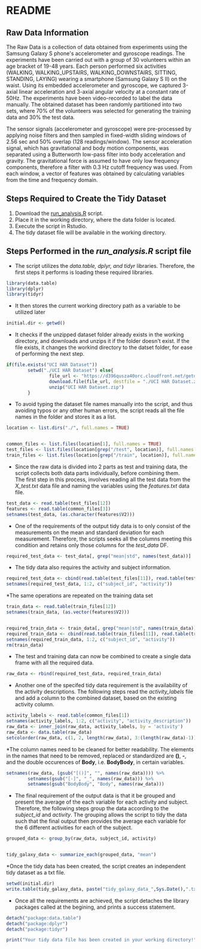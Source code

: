 # README

## Raw Data Information

The Raw Data is a collection of data obtained from experiments using the Samsung Galaxy S phone's accelerometer and gyroscope readings. The experiments have been carried out with a group of 30 volunteers within an age bracket of 19-48 years. Each person performed six activities (WALKING, WALKING_UPSTAIRS, WALKING_DOWNSTAIRS, SITTING, STANDING, LAYING) wearing a smartphone (Samsung Galaxy S II) on the waist. Using its embedded accelerometer and gyroscope, we captured 3-axial linear acceleration and 3-axial angular velocity at a constant rate of 50Hz. The experiments have been video-recorded to label the data manually. The obtained dataset has been randomly partitioned into two sets, where 70% of the volunteers was selected for generating the training data and 30% the test data. 

The sensor signals (accelerometer and gyroscope) were pre-processed by applying noise filters and then sampled in fixed-width sliding windows of 2.56 sec and 50% overlap (128 readings/window). The sensor acceleration signal, which has gravitational and body motion components, was separated using a Butterworth low-pass filter into body acceleration and gravity. The gravitational force is assumed to have only low frequency components, therefore a filter with 0.3 Hz cutoff frequency was used. From each window, a vector of features was obtained by calculating variables from the time and frequency domain. 

## Steps Required to Create the Tidy Dataset
1. Download the [run_analysis.R](https://github.com/Sahil-yp/Getting_and_Cleaning_Data_Project.git) script.
2. Place it in the working directory, where the data folder is located.
3. Execute the script in Rstudio.
4. The tidy dataset file will be available in the working directory.

## Steps Performed in the *run_analysis.R* script file

* The script utilizes the *data.table, dplyr, and tidyr* libraries. Therefore, the first steps it performs is loading these required libraries.  

```r
library(data.table)
library(dplyr)
library(tidyr)
```

* It then stores the current working directory path as a variable to be utilized later

```r
initial.dir <- getwd()
```

* It checks if the unzipped dataset folder already exists in the working directory, and downloads and unzips it if the folder doesn't exist. If the file exists, it changes the workind directory to the datset folder, for ease of performing the next step.

```r
if(file.exists("UCI HAR Dataset"))
        setwd("./UCI HAR Dataset") else{
                file_url <- "https://d396qusza40orc.cloudfront.net/getdata%2Fprojectfiles%2FUCI%20HAR%20Dataset.zip"
                download.file(file_url, destfile = "./UCI HAR Dataset.zip")
                unzip("UCI HAR Dataset.zip")
        }
```

* To avoid typing the dataset file names manually into the script, and thus avoiding typos or any other human errors, the script reads all the file names in the folder and stores it as a list.

```r
location <- list.dirs("./", full.names = TRUE)


common_files <- list.files(location[1], full.names = TRUE)
test_files <- list.files(location[grep("/test", location)], full.names = TRUE)
train_files <- list.files(location[grep("/train", location)], full.names = TRUE)
```

* Since the raw data is divided into 2 parts as test and training data, the script collects both data parts individually, before combining them.  
The first step in this process, involves reading all the test data from the *X_test.txt* data file and naming the variables using the *features.txt* data file.

```r
test_data <- read.table(test_files[12])
features <- read.table(common_files[3])
setnames(test_data, (as.character(features$V2))) 
```

* One of the requirements of the output tidy data is to only consist of the measurements on the mean and standard deviation for each measurement. Therefore, the scripts seeks all the columns meeting this condition and retains only those columns for the _test_data_ DF.


```r
required_test_data <- test_data[, grep("mean|std", names(test_data))]
```

* The tidy data also requires the activity and subject information. 

```r
required_test_data <- cbind(read.table(test_files[11]), read.table(test_files[13]), required_test_data)
setnames(required_test_data, 1:2, c("subject_id", "activity"))
```


*The same operations are repeated on the training data set

```r
train_data <- read.table(train_files[12])
setnames(train_data, (as.vector(features$V2)))


required_train_data <- train_data[, grep("mean|std", names(train_data))]
required_train_data <- cbind(read.table(train_files[11]), read.table(train_files[13]), required_train_data)
setnames(required_train_data, 1:2, c("subject_id", "activity"))
rm(train_data)
```

* The test and training data can now be combined to create a single data frame with all the required data.

```r
raw_data <- rbind(required_test_data, required_train_data)
```

* Another one of the specifed tidy data requirement is the availability of the activity descriptions. The following steps read the _activity_labels_ file and add a column to the combined dataset, based on the existing activity column.

```r
activity_labels <- read.table(common_files[1])
setnames(activity_labels, 1:2, c("activity", "activity_description"))
raw_data <- inner_join(raw_data, activity_labels, by = 'activity')
raw_data <- data.table(raw_data)
setcolorder(raw_data, c(1, 2, length(raw_data), 3:(length(raw_data)-1)))
```

*The column names need to be cleaned for better readability. The elements in the names that need to be removed, replaced or standardized are **()**, **-**, and the double occurences of **Body**, i.e. **BodyBody**, in certain variables.

```r
setnames(raw_data, (gsub("[()]", "", names(raw_data)))) %>%
        setnames(gsub("[-]", "_", names(raw_data))) %>%
        setnames(gsub("BodyBody", "Body", names(raw_data)))
```

* The final requirement of the output data is that it be grouped and present the average of the each variable for each activity and subject. Therefore, the following steps group the data according to the *subject_id* and *activity*. The grouping allows the script to tidy the data such that the final output then provides the average each variable for the 6 different activities for each of the subject.

```r
grouped_data <- group_by(raw_data, subject_id, activity)


tidy_galaxy_data <- summarize_each(grouped_data, "mean")
```

*Once the tidy data has been created, the script creates an independent tidy dataset as a txt file.

```r
setwd(initial.dir)
write.table(tidy_galaxy_data, paste("tidy_galaxy_data_",Sys.Date(),".txt", sep = ""), col.names = TRUE, row.names = FALSE)
```

* Once all the requirements are achieved, the script detaches the library packages called at the begining, and prints a success statement.

```r
detach("package:data.table")
detach("package:dplyr")
detach("package:tidyr")

print("Your tidy data file has been created in your working directory!")
```
